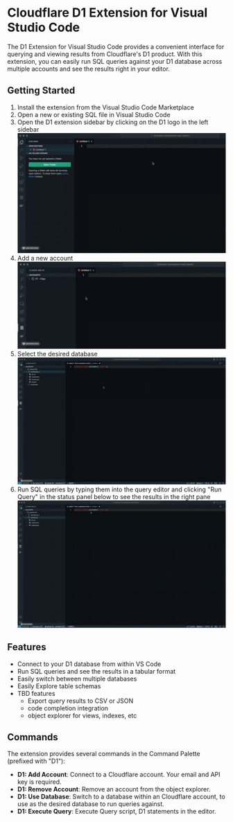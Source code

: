 # Cloudflare D1 Extension for Visual Studio Code

The D1 Extension for Visual Studio Code provides a convenient interface for querying and viewing results from Cloudflare's D1 product. With this extension, you can easily run SQL queries against your D1 database across multiple accounts and see the results right in your editor.

## Getting Started

1. Install the extension from the Visual Studio Code Marketplace
2. Open a new or existing SQL file in Visual Studio Code
3. Open the D1 extension sidebar by clicking on the D1 logo in the left sidebar
![Open D1](https://github.com/yj7o5/d1-vscode/raw/HEAD/assets/open-d1-ext.gif)
4. Add a new account
![Add Account](https://github.com/yj7o5/d1-vscode/raw/HEAD/assets/add-new-account.gif)
5. Select the desired database
![Select Database](https://github.com/yj7o5/d1-vscode/raw/HEAD/assets/select-d1-database.gif)
6. Run SQL queries by typing them into the query editor and clicking "Run Query" in the status panel below to see the results in the right pane
![Run Queries](https://github.com/yj7o5/d1-vscode/raw/HEAD/assets/run-query-d1.gif)

## Features

- Connect to your D1 database from within VS Code
- Run SQL queries and see the results in a tabular format
- Easily switch between multiple databases
- Easily Explore table schemas 
- TBD features
  - Export query results to CSV or JSON
  - code completion integration
  - object explorer for views, indexes, etc

## Commands
The extension provides several commands in the Command Palette (prefixed with "D1"):
  * **D1: Add Account**: Connect to a Cloudflare account. Your email and API key is required.
  * **D1: Remove Account**: Remove an account from the object explorer.
  * **D1: Use Database**: Switch to a database within an Cloudflare account, to use as the desired database to run queries against.
  * **D1: Execute Query**: Execute Query script, D1 statements in the editor.
